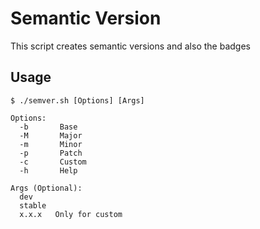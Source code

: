 # Semantic Version

This script creates semantic versions and also the badges

## Usage

```
$ ./semver.sh [Options] [Args]
```

    Options:
      -b       Base 
      -M       Major
      -m       Minor
      -p       Patch
      -c       Custom 
      -h       Help

    Args (Optional):
      dev
      stable
      x.x.x   Only for custom
